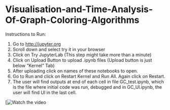 # Visualisation-and-Time-Analysis-Of-Graph-Coloring-Algorithms

Instructions to Run:

1. Go to http://jupyter.org
2. Scroll down and select try it in your browser
3. Click on Try JupyterLab (This step might take more than a minute)
4. Click on Upload Button to upload .ipynb files (Upload button is
just below “Kernel” Tab)
5. After uploading click on names of these notebooks to open.
6. Go to Run and click on Restart Kernel and Run All. Again
click on Restart.
7. The user will find outputs at end of each cell in file
GC_test.ipynb, which is the file where initial code was run, debugged and in GC_UI.ipynb, the user will find UI in the last cell.


[![Watch the video](https://drive.google.com/open?id=1C6iz2VyxyuGvCVv5HP2LQ1zCKq_4X3J_)
